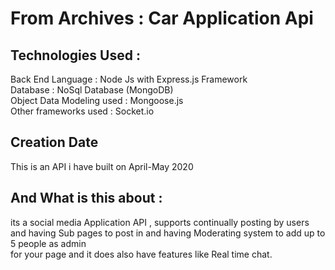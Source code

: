 # From Archives :  Car Application Api

## Technologies Used :
Back End Language :  Node Js with Express.js Framework  
Database : NoSql Database (MongoDB)  
Object Data Modeling used : Mongoose.js  
Other frameworks used : Socket.io  


## Creation Date
This is an API i have built on April-May 2020  


## And What is this about :

its a social media Application API , supports continually posting by users and having Sub pages to post in and having Moderating system to add up to 5 people as admin  
for your page and it does also have features like Real time chat.


